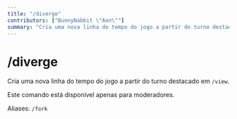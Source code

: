 ```yaml
---
title: "/diverge"
contributors: ["BunnyNabbit \"Aon\""]
summary: "Cria uma nova linha do tempo do jogo a partir do turno destacado em /view."
---
```


# /diverge

Cria uma nova linha do tempo do jogo a partir do turno destacado em `/view`.

Este comando está disponível apenas para moderadores.

Aliases: `/fork`